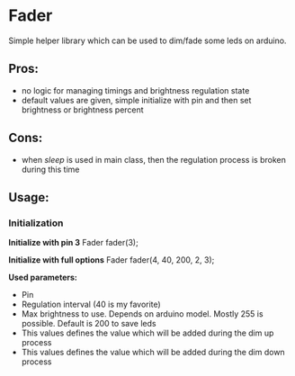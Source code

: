 # Fader

Simple helper library which can be used to dim/fade some leds on arduino.

## Pros:

* no logic for managing timings and brightness regulation state
* default values are given, simple initialize with pin and then set brightness or brightness percent

## Cons:

* when _sleep_ is used in main class, then the regulation process is broken during this time

## Usage:

### Initialization

__Initialize with pin 3__
Fader fader(3);

__Initialize with full options__
Fader fader(4, 40, 200, 2, 3);

__Used parameters:__
* Pin
* Regulation interval (40 is my favorite)
* Max brightness to use. Depends on arduino model. Mostly 255 is possible. Default is 200 to save leds
* This values defines the value which will be added during the dim up process
* This values defines the value which will be added during the dim down process
